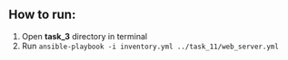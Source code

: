 ## How to run:
1. Open **task_3** directory in terminal
2. Run `ansible-playbook -i inventory.yml ../task_11/web_server.yml`